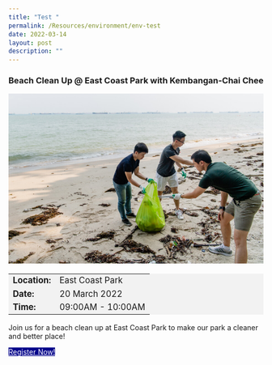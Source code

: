 ```yaml
---
title: "Test "
permalink: /Resources/environment/env-test
date: 2022-03-14
layout: post
description: ""
---
```

### Beach Clean Up @ East Coast Park with Kembangan-Chai Chee ### 

<img src="/images/beachcleanup1.jpg">

<div src="/images/Beach%20Cleanup%20Sample.jpg"><center></center></div>

<div style="background-color:#f2f2f2; font-size:120%"><table>
<tbody>
<tr>
 <td><b>Location:</b></td><td>East Coast Park</td>
</tr>
<tr>
 <td><b>Date:</b> </td><td>20 March 2022</td>
</tr>
<tr>
	<td> <b>Time:</b> </td><td> 09:00AM - 10:00AM</td>
</tr>
</tbody>
</table>
	</div>

Join us for a beach clean up at East Coast Park to make our park a cleaner and better place!

<a class="bp-button is-uppercase search-button" style="background-color:darkblue; color:white" href="form.gov.sg"> Register Now! </a>